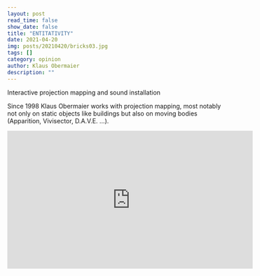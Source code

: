 ```yaml
---
layout: post
read_time: false
show_date: false
title: "ENTITATIVITY"
date: 2021-04-20
img: posts/20210420/bricks03.jpg
tags: []
category: opinion
author: Klaus Obermaier
description: ""
---
```


Interactive projection mapping and sound installation

Since 1998 Klaus Obermaier works with projection mapping, most notably not only on static objects like buildings but also on moving bodies (Apparition, Vivisector, D.A.V.E. …).

<iframe width="560" height="315" src="https://https://youtu.be/uwtZWUq2jNw" title="YouTube video player" frameborder="0" allow="accelerometer; autoplay; clipboard-write; encrypted-media; gyroscope; picture-in-picture" allowfullscreen></iframe>
